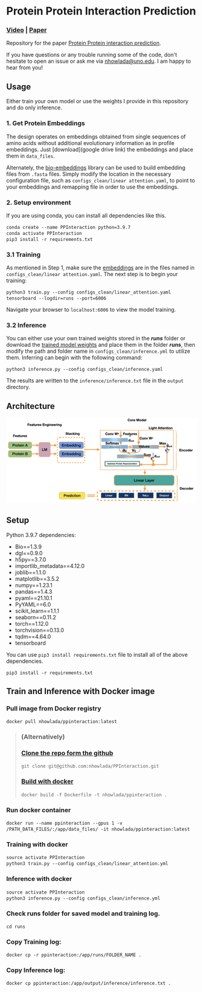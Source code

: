 # Protein Protein Interaction Prediction

### [Video]() | [Paper]()

Repository for the paper [Protein Protein interaction prediction]().

If you have questions or any trouble running some of the code, don't hesitate to open an issue or ask me via nhowlada@uno.edu. I am happy to hear from you!
## Usage

Either train your own model or use the weights I provide in this repository and do only inference.

### 1. Get Protein Embeddings

The design operates on embeddings obtained from single sequences of amino acids without additional evolutionary information as in profile embeddings. Just [download](google drive link) the embeddings and place them in `data_files`.

Alternately, the [bio-embeddings](https://pypi.org/project/bio-embeddings/) library can be used to build embedding files from ``.fasta`` files. Simply modify the location in the necessary configuration file, such as `configs_clean/linear attention.yaml`, to point to your embeddings and remapping file in order to use the embeddings.

### 2. Setup environment

If you are using conda, you can install all dependencies like this.

```
conda create --name PPInteraction python=3.9.7
conda activate PPInteraction
pip3 install -r requirements.txt
```

### 3.1 Training
As mentioned in Step 1, make sure the [embeddings]() are in the files named in `configs_clean/linear attention.yaml`. The next step is to begin your training:

```
python3 train.py --config configs_clean/linear_attention.yaml
tensorboard --logdir=runs --port=6006
```

Navigate your browser to `localhost:6006` to view the model training.

### 3.2 Inference

You can either use your own trained weights stored in the ***runs*** folder or download the [trained model weights]() and place them in the folder ***runs***, then modify the path and folder name in `configs_clean/inference.yml` to utilize them. Inferring can begin with the following command:

```
python3 inference.py --config configs_clean/inference.yaml
```

The results are written to the `inference/inference.txt` file in the `output` directory.

## Architecture

![architecture](https://github.com/nhowlada/PPInteraction/blob/main/generalize_model.png)

## Setup

Python 3.9.7 dependencies:

- Bio==1.3.9
- dgl==0.9.0
- h5py==3.7.0
- importlib_metadata==4.12.0
- joblib==1.1.0
- matplotlib==3.5.2
- numpy==1.23.1
- pandas==1.4.3
- pyaml==21.10.1
- PyYAML==6.0
- scikit_learn==1.1.1
- seaborn==0.11.2
- torch==1.12.0
- torchvision==0.13.0
- tqdm==4.64.0
- tensorboard

You can use `pip3 install requirements.txt` file to install all of the above dependencies.

```
pip3 install -r requirements.txt
```


## Train and Inference with Docker image

### Pull image from Docker registry
```
docker pull nhowlada/ppinteraction:latest
```

> ### (Alternatively)
> ### [Clone the repo form the github](https://github.com/nhowlada/PPInteraction)
> ```
> git clone git@github.com:nhowlada/PPInteraction.git
> ```
> ### [Build with docker](https://hub.docker.com/repository/docker/nhowlada/ppinteraction)
> ```
> docker build -f Dockerfile -t nhowlada/ppinteraction .
> ```


### Run docker container
```
docker run --name ppinteraction --gpus 1 -v /PATH_DATA_FILES/:/app/data_files/ -it nhowlada/ppinteraction:latest
```

### Training with docker
```
source activate PPInteraction
python3 train.py --config configs_clean/linear_attention.yml
```

### Inference with docker
```
source activate PPInteraction
python3 inference.py --config configs_clean/inference.yml
```


### Check **runs** folder for saved model and training log. 
```
cd runs
```
### Copy Training log:
```
docker cp -r ppinteraction:/app/runs/FOLDER_NAME .
```
### Copy Inference log:
```
docker cp ppinteraction:/app/output/inference/inference.txt .
```

